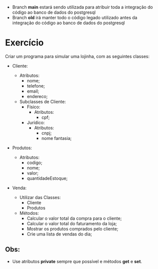 - Branch **main** estará sendo utilizada para atribuir toda a integração do código ao banco de dados do postgresql
- Branch **old** irá manter todo o código legado utilizado antes da integração do código ao banco de dados do postgresql

# Exercício

Criar um programa para simular uma lojinha, com as seguintes classes: 
- Cliente:
    - Atributos:
        - nome;
        - telefone;
        - email;
        - endereco;
    - Subclasses de Cliente:
        - Físico:
            - Atributos:
                - cpf;
        - Jurídico:
            - Atributos:
                - cnpj;
                - nome fantasia;

- Produtos:
    - Atributos:
        - codigo;
        - nome;
        - valor;
        - quantidadeEstoque;

- Venda:
    - Utilizar das Classes:
        - Cliente
        - Produtos
    - Métodos:
        - Calcular o valor total da compra para o cliente;
        - Calcular o valor total do faturamento da loja;
        - Mostrar os produtos comprados pelo cliente;
        - Crie uma lista de vendas do dia;

## Obs:
- Use atributos **private** sempre que possível e métodos **get** e **set**.